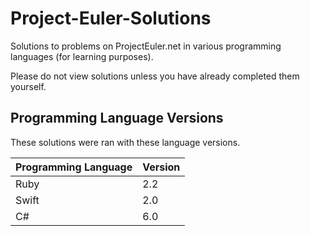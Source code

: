 # Project-Euler-Solutions #

Solutions to problems on ProjectEuler.net in various programming languages (for learning purposes).

Please do not view solutions unless you have already completed them yourself.

## Programming Language Versions ##

These solutions were ran with these language versions.


Programming Language | Version
---------------------|--------
Ruby                 | 2.2
Swift                | 2.0
C#                   | 6.0
